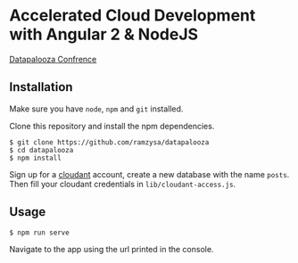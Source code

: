 # Accelerated Cloud Development with Angular 2 & NodeJS
[Datapalooza Confrence](http://www.spark.tc/datapalooza/tel-aviv/)

## Installation
Make sure you have `node`, `npm` and `git` installed.

Clone this repository and install the npm dependencies.

```
$ git clone https://github.com/ramzysa/datapalooza
$ cd datapalooza
$ npm install
```

Sign up for a [cloudant](https://cloudant.com/) account, create a new database with the name `posts`. Then fill your cloudant credentials in `lib/cloudant-access.js`.

## Usage
```
$ npm run serve 
```

Navigate to the app using the url printed in the console.
